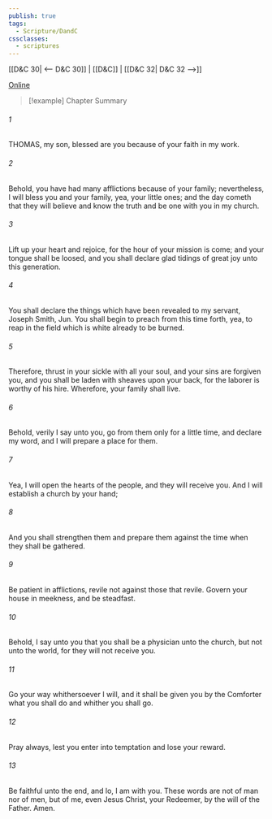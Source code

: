 ```yaml
---
publish: true
tags:
  - Scripture/DandC
cssclasses:
  - scriptures
---
```

[[D&C 30| <-- D&C 30]] | [[D&C]] | [[D&C 32| D&C 32 -->]]

[Online](https://churchofjesuschrist.org/study/scriptures/dc-testament/dc/31?lang=eng)

>[!example] Chapter Summary
>
###### 1
THOMAS, my son, blessed are you because of your faith in my work.
###### 2
Behold, you have had many afflictions because of your family; nevertheless, I will bless you and your family, yea, your little ones; and the day cometh that they will believe and know the truth and be one with you in my church.
###### 3
Lift up your heart and rejoice, for the hour of your mission is come; and your tongue shall be loosed, and you shall declare glad tidings of great joy unto this generation.
###### 4
You shall declare the things which have been revealed to my servant, Joseph Smith, Jun. You shall begin to preach from this time forth, yea, to reap in the field which is white already to be burned.
###### 5
Therefore, thrust in your sickle with all your soul, and your sins are forgiven you, and you shall be laden with sheaves upon your back, for the laborer is worthy of his hire. Wherefore, your family shall live.
###### 6
Behold, verily I say unto you, go from them only for a little time, and declare my word, and I will prepare a place for them.
###### 7
Yea, I will open the hearts of the people, and they will receive you. And I will establish a church by your hand;
###### 8
And you shall strengthen them and prepare them against the time when they shall be gathered.
###### 9
Be patient in afflictions, revile not against those that revile. Govern your house in meekness, and be steadfast.
###### 10
Behold, I say unto you that you shall be a physician unto the church, but not unto the world, for they will not receive you.
###### 11
Go your way whithersoever I will, and it shall be given you by the Comforter what you shall do and whither you shall go.
###### 12
Pray always, lest you enter into temptation and lose your reward.
###### 13
Be faithful unto the end, and lo, I am with you. These words are not of man nor of men, but of me, even Jesus Christ, your Redeemer, by the will of the Father. Amen.




